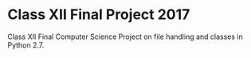 # Class XII Final Project 2017
Class XII Final Computer Science Project on file handling and classes in Python 2.7.
